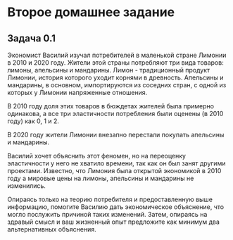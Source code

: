 # Второе домашнее задание

## Задача 0.1

Экономист Василий изучал потребителей в маленькой стране Лимонии в 2010 и 2020 году. Жители этой страны потребляют три вида товаров: лимоны, апельсины и мандарины. Лимон - традиционный продукт Лимонии, история которого уходит корнями в древность. Апельсины и мандарины, в основном, импортируются из соседних стран, с одной из которых у Лимонии напряженные отношения.

В 2010 году доля этих товаров в бюждетах жителей была примерно одинакова, а все три эластичности потребления были оценены (в 2010 году) как $0$, $1$ и $2$. 

В 2020 году жители Лимонии внезапно перестали покупать апельсины и мандарины. 

Василий хочет объяснить этот феномен, но на переоценку эластичности у него не хватило времени, так как он был занят другими проектами. Известно, что Лимония была открытой экономикой в 2010 году а мировые цены на лимоны, апельсины и мандарины не изменились.

Опираясь только на теорию потребителя и предоставленную выше информацию, помогите Василию дать экономическое объяснение, что могло послужить причиной таких изменений. Затем, опираясь на здравый смысл и ваш жизненный опыт предложите как минимум два альтернативных объяснения.